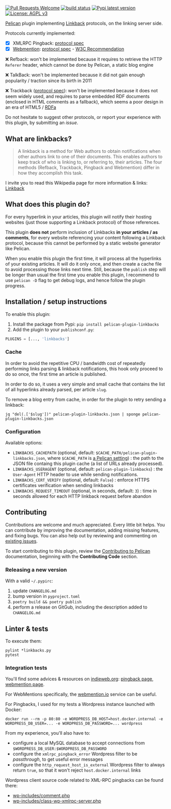 [![Pull Requests Welcome](https://img.shields.io/badge/PRs-welcome-brightgreen.svg?style=flat)](http://makeapullrequest.com)
[![build status](https://github.com/pelican-plugins/linkbacks/workflows/build/badge.svg)](https://github.com/pelican-plugins/linkbacks/actions?query=workflow%3Abuild)
[![Pypi latest version](https://img.shields.io/pypi/v/pelican-plugin-linkbacks.svg)](https://pypi.python.org/pypi/pelican-plugin-linkbacks)
[![License: AGPL v3](https://img.shields.io/badge/License-AGPL%20v3-blue.svg)](https://www.gnu.org/licenses/agpl-3.0)

[Pelican](https://getpelican.com) plugin implementing [Linkback](https://en.wikipedia.org/wiki/Linkback) protocols,
on the linking server side.

Protocols currently implemented:
- [x] XMLRPC Pingback: [protocol spec](http://www.hixie.ch/specs/pingback/pingback)
- [x] [Webmention](https://indieweb.org/Webmention): [protocol spec](https://github.com/converspace/webmention) - [W3C Recommendation](https://www.w3.org/TR/2017/REC-webmention-20170112/)

❌ Refback: won't be implemented because it requires to retrieve the HTTP `Referer` header,
which cannot be done by Pelican, a static blog engine

❌ TalkBack: won't be implemented because it did not gain enough popularity / traction since its birth in 2011

❌ Trackback ([protocol spec](http://archive.cweiske.de/trackback/trackback-1.2.html)):
won't be implemented because it does not seem widely used,
and requires to parse embedded RDF documents (enclosed in HTML comments as a fallback),
which seems a poor design in an era of HTML5 / [RDFa](https://fr.wikipedia.org/wiki/RDFa)

Do not hesitate to suggest other protocols, or report your experience with this plugin, by submitting an _issue_.

## What are linkbacks?

> A linkback is a method for Web authors to obtain notifications when other authors link to one of their documents.
> This enables authors to keep track of who is linking to, or referring to, their articles.
> The four methods (Refback, Trackback, Pingback and Webmention) differ in how they accomplish this task.

I invite you to read this Wikipedia page for more information & links: [Linkback](https://en.wikipedia.org/wiki/Linkback)


## What does this plugin do?
For every hyperlink in your articles, this plugin will notify their hosting websites
(just those supporting a Linkback protocol) of those references.

This plugin **does not** perform inclusion of Linkbacks **in your articles / as comments**,
for every website referencing your content following a Linkback protocol,
because this cannot be performed by a static website generator like Pelican.

When you enable this plugin the first time, it will process all the hyperlinks of your existing articles.
It will do it only once, and then create a cache file to avoid processing those links next time.
Still, because the `publish` step will be longer than usual the first time you enable this plugin,
I recommend to use `pelican -D` flag to get debug logs, and hence follow the plugin progress.


## Installation / setup instructions
To enable this plugin:
1. Install the package from Pypi: `pip install pelican-plugin-linkbacks`
2. Add the plugin to your `publishconf.py`:
```python
PLUGINS = [..., 'linkbacks']
```

### Cache
In order to avoid the repetitive CPU / bandwidth cost of repeatedly performing links parsing & linkback notifications,
this hook only proceed to do so once, the first time an article is published.

In order to do so, it uses a very simple and small cache that contains the list of all hyperlinks already parsed, per article `slug`.

To remove a blog entry from cache, in order for the plugin to retry sending a linkback:

    jq "del(.['$slug'])" pelican-plugin-linkbacks.json | sponge pelican-plugin-linkbacks.json


### Configuration
Available options:

- `LINKBACKS_CACHEPATH` (optional, default: `$CACHE_PATH/pelican-plugin-linkbacks.json`,
where `$CACHE_PATH` is [a Pelican setting](https://docs.getpelican.com/en/latest/settings.html)) :
  the path to the JSON file containg this plugin cache (a list of URLs already processed).
- `LINKBACKS_USERAGENT` (optional, default: `pelican-plugin-linkbacks`) :
  the `User-Agent` HTTP header to use while sending notifications.
- `LINKBACKS_CERT_VERIFY` (optional, default: `False`) :
  enforce HTTPS certificates verification when sending linkbacks
- `LINKBACKS_REQUEST_TIMEOUT` (optional, in seconds, default: `3`) :
  time in seconds allowed for each HTTP linkback request before abandon


## Contributing

Contributions are welcome and much appreciated. Every little bit helps. You can contribute by improving the documentation,
adding missing features, and fixing bugs. You can also help out by reviewing and commenting on [existing issues](https://github.com/pelican-plugins/linkbacks/issues).

To start contributing to this plugin, review the [Contributing to Pelican](https://docs.getpelican.com/en/latest/contribute.html) documentation,
beginning with the **Contributing Code** section.


### Releasing a new version
With a valid `~/.pypirc`:

1. update `CHANGELOG.md`
2. bump version in `pyproject.toml`
3. `poetry build && poetry publish`
4. perform a release on GitGub, including the description added to `CHANGELOG.md`


## Linter & tests
To execute them:

    pylint *linkbacks.py
    pytest

### Integration tests

You'll find some advices & resources on [indieweb.org](https://indieweb.org):
[pingback page](https://indieweb.org/pingback), [webmention page](https://indieweb.org/Webmention).

For WebMentions specifically, the [webmention.io](https://webmention.io) service can be useful.

For Pingbacks, I used for my tests a Wordpress instance launched with Docker:

    docker run --rm -p 80:80 -e WORDPRESS_DB_HOST=host.docker.internal -e WORDPRESS_DB_USER=... -e WORDPRESS_DB_PASSWORD=... wordpress

From my experience, you'll also have to:
- configure a local MySQL database to accept connections from `$WORDPRESS_DB_USER:$WORDPRESS_DB_PASSWORD`
- configure the `xmlrpc_pingback_error` Wordpress filter to be _passthrough_, to get useful error messages
- configure the `http_request_host_is_external` Wordpress filter to always return `true`,
  so that it won't reject `host.docker.internal` links

Wordpress client source code related to XML-RPC pingbacks can be found there:
- [wp-includes/comment.php](https://github.com/WordPress/WordPress/blob/master/wp-includes/comment.php)
- [wp-includes/class-wp-xmlrpc-server.php](https://github.com/WordPress/WordPress/blob/master/wp-includes/class-wp-xmlrpc-server.php)
